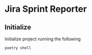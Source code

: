 # Jira Sprint Reporter

## Initialize
Initialize project running the following

```bash
poetry shell
```

